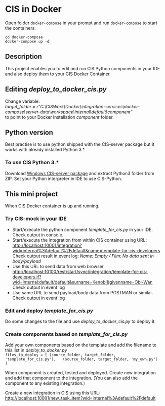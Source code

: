 # CIS in Docker

Open folder `docker-compose` in your prompt and run `docker-compose` to start the containers:

```shell
cd docker-compose
docker-compose up -d
```

## Description

This project enables you to edit and run CIS Python components in your IDE and also deploy them to your CIS Docker Container.  

## Editing *deploy_to_docker_cis.py*

Change variable:  
*target_folder = r"C:\CISWork\Docker\integration-services\docker-compose\server-data\workspace\internal\default\component"*  
to point to your Docker Installation *component* folder.

## Python version

Best practise is to use python shipped with the CIS-server package but it works with already installed Python 3.*  

### To use CIS Python 3.*

Download [Windows CIS-server package](http://www.siriusit.net/ciceron/is/v27/cis-2.7.7.0-3-1-20210420-1601.zip) and extract Python3 folder from ZIP. Set your Python interpreter in IDE to use CIS-Python.

## This mini project

When CIS Docker container is up and running.

### Try CIS-mock in your IDE

- Start/execute the python component *template_for_cis.py* in your IDE.  
Check output in console.
- Start/execute the integration from within CIS container using URL:
  <http://localhost:10001/integration?wid=internal%3Adefault%2Fdefault&name=template-for-cis-developers>  
  Check output result in event log: *Name: Empty / Film: No data sent in body/payload*  
- Use this URL to send data from web browser  
  <http://localhost:10100/rest/start/sync/integration/template-for-cis-developers.if?wid=internal:default/default&surname=Kenobi&givenname=Obi-Wan>  
  Check output in event log  
- Use same URL to send payload/body data from POSTMAN or similar.  
  Check output in event log
  
### Edit and deploy *template_for_cis.py*

Do some changes to the file and use *deploy_to_docker_cis.py* to deploy it.

### Create components based on *template_for_cis.py*

Add your own components based on the template and add the filename to this list in *deploy_to_docker.py*  
`files_to_deploy = [
    (source_folder, target_folder, 'template_for_cis.py'),  
    (source_folder, target_folder, 'my_own.py')
]`

When component is created, tested and deployed. Create new integration and add that component to the integration. (You can also add the component to any existing integration.)  

Create a new integration in CIS using this URL:  
<http://localhost:10001/new_task_item?wid=internal%3Adefault%2Fdefault>  
